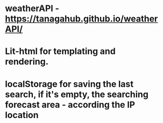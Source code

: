 # weatherAPI - https://tanagahub.github.io/weatherAPI/
# Lit-html for templating and rendering.
# localStorage for saving the last search, if it's empty, the searching forecast area - according the IP location
